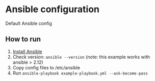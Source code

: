# Ansible configuration
Default Ansible config

## How to run
1) [Install Ansible](https://docs.ansible.com/ansible/latest/installation_guide/intro_installation.html#pipx-install)
2) Check version: `ansible --version` (note: this example works with ansible > 2.12)
3) Copy config files to /etc/ansible
4) Run `ansible-playbook example-playbook.yml --ask-become-pass`

